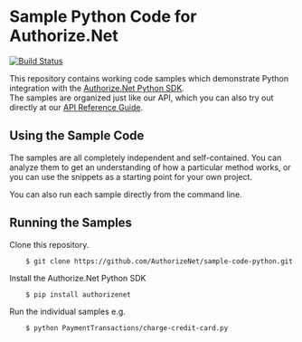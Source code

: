 # Sample Python Code for Authorize.Net
[![Build Status](https://travis-ci.org/AuthorizeNet/sample-code-python.png?branch=master)](https://travis-ci.org/AuthorizeNet/sample-code-python)

This repository contains working code samples which demonstrate Python integration with the [Authorize.Net Python SDK](https://github.com/AuthorizeNet/sdk-python).  
The samples are organized just like our API, which you can also try out directly at our [API Reference Guide](http://developer.authorize.net/api/reference).


## Using the Sample Code

The samples are all completely independent and self-contained. You can analyze them to get an understanding of how a particular method works, or you can use the snippets as a starting point for your own project.

You can also run each sample directly from the command line.

## Running the Samples
Clone this repository.
```
    $ git clone https://github.com/AuthorizeNet/sample-code-python.git
```  
Install the Authorize.Net Python SDK  
```
    $ pip install authorizenet
```  
Run the individual samples e.g.   
```
    $ python PaymentTransactions/charge-credit-card.py 
```



